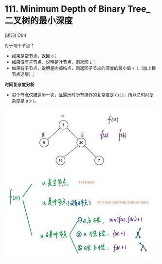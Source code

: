 # 111. Minimum Depth of Binary Tree_二叉树的最小深度



(递归) $O(n)$

对于每个节点：

- 如果是空节点，返回 `0`；
- 如果没有子节点，说明是叶节点，则返回 `1`；
- 如果有子节点，说明是内部结点，则返回子节点的深度的最小值 `+ 1`（加上根节点这层）；



**时间复杂度分析**

- 每个节点仅被遍历一次，且遍历时所有操作的复杂度是 `O(1)`，所以总时间复杂度是 `O(n)`。



![solve](https://raw.githubusercontent.com/KimmiGYH/LeetCode_Notes_Public/master/Section05_Solutions/0111_Minimum%20Depth%20of%20Binary%20Tree_%E4%BA%8C%E5%8F%89%E6%A0%91%E7%9A%84%E6%9C%80%E5%B0%8F%E6%B7%B1%E5%BA%A6/solve.png)